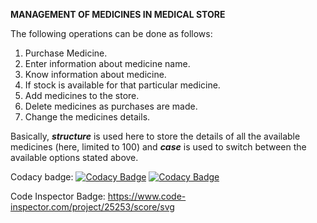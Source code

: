**MANAGEMENT OF MEDICINES IN MEDICAL STORE**

The following operations can be done as follows:
1) Purchase Medicine.
2) Enter information about medicine name.
3) Know information about medicine.
4) If stock is available for that particular medicine.
5) Add medicines to the store.
6) Delete medicines as purchases are made.
7) Change the medicines details.

Basically, ***structure*** is used here to store the details of all the available medicines (here, limited to 100) and ***case*** is used to switch between the available options stated above.

Codacy badge:
[![Codacy Badge](https://api.codacy.com/project/badge/Grade/f1338aa300eb49ab997689a837403e8f)](https://app.codacy.com/gh/pavankumar9823/miniproject?utm_source=github.com&utm_medium=referral&utm_content=pavankumar9823/miniproject&utm_campaign=Badge_Grade_Settings)
[![Codacy Badge](https://app.codacy.com/project/badge/Grade/dfdba75d6f96464ab87f1491a211b6c8)](https://www.codacy.com/gh/pavankumar9823/miniproject/dashboard?utm_source=github.com&amp;utm_medium=referral&amp;utm_content=pavankumar9823/miniproject&amp;utm_campaign=Badge_Grade)

Code Inspector Badge:
https://www.code-inspector.com/project/25253/score/svg
